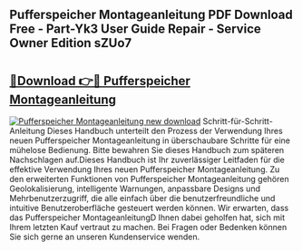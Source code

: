 ## Pufferspeicher Montageanleitung PDF Download Free - Part-Yk3 User Guide Repair - Service Owner Edition sZUo7

# <h2><a href="http://df78fpx.blite.top/?on=Pufferspeicher+Montageanleitung">🔗Download 👉🔴 Pufferspeicher Montageanleitung</a></h2>

[![Pufferspeicher Montageanleitung new download](https://i.imgur.com/lujVjoI.png)](http://df78fpx.blite.top/?on=Pufferspeicher+Montageanleitung)
Schritt-für-Schritt-Anleitung Dieses Handbuch unterteilt den Prozess der Verwendung Ihres neuen Pufferspeicher Montageanleitung in überschaubare Schritte für eine mühelose Bedienung. Bitte bewahren Sie dieses Handbuch zum späteren Nachschlagen auf.Dieses Handbuch ist Ihr zuverlässiger Leitfaden für die effektive Verwendung Ihres neuen Pufferspeicher Montageanleitung. Zu den erweiterten Funktionen von Pufferspeicher Montageanleitung gehören Geolokalisierung, intelligente Warnungen, anpassbare Designs und Mehrbenutzerzugriff, die alle einfach über die benutzerfreundliche und intuitive Benutzeroberfläche gesteuert werden können. Wir erwarten, dass das Pufferspeicher MontageanleitungD Ihnen dabei geholfen hat, sich mit Ihrem letzten Kauf vertraut zu machen. Bei Fragen oder Bedenken können Sie sich gerne an unseren Kundenservice wenden.
